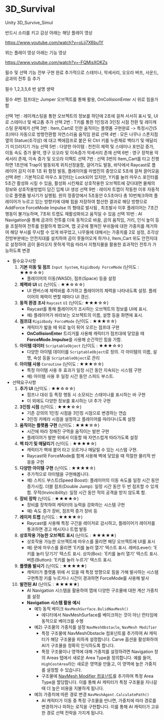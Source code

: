 # 3D_Survival
Unity 3D_Survive_Simul

반드시 소리를 키고 감상
아래는 해당 플레이 영상

https://www.youtube.com/watch?v=oLjj7X6bu1Y



위는 플레이 영상 아래는 기능 영상

https://www.youtube.com/watch?v=-FQMisXOKZs


필수 및 선택 기능 전부 구현 완료
추가적으로 스테미나, 악세서리, 오오라 버프, 사운드, 곰과의 전투 등 추가

필수 1,2,3,5,6 번 설명 생략

필수 4번: 점프대는 Jumper 오브젝트를 통해 활용, OnCollisionEnter 시 위로 힘을가함

선택 1번 : 레이캐스팅을 통한 오브젝트의 정보를 하단에 2초에 걸쳐 서서히 표시 및, UI로 스테미너 및 배고픔 추가
선택 2번 : T키를 통한 1인칭과 3인칭 시점 전환 및 레이캐스팅 문제제거
선택 3번 : Item_Cart로 인한 움직이는 플랫폼 구현완료 -> 특정시간(5초)마다 자동으로 방향전환함 자연스러움 움직임 완료
선택 4번 : 모든 나무나 스폰지점옆의 Statue(조각상) 에 대고 벽에점프로 붙은 뒤 Ctrl 키를 누른채로 벽타기 및 매달리기 미끄러지기 가능
선택 5번 : 다양한 아이템 : 천천히 체력 및 스테미나 포만감 증가, 이동 속도 증가 물약, 영구 오오라 및 이속증가 악세서리 존재
선택 6번 : 영구 장착용 악세서리 존재, 이속 증가 및 오오라 이펙트
선택 7번 : 선택 3번의 Item_Cart를 타고 진행하면 1초안에 Trap이 발동되게 위치선정을함, 걸어가도 발동, 바닥에서 Raycast로 플레이어 감지 이후 1초 뒤 함정 발동, 플레이어를 마법진의 중앙으로 5초에 걸쳐 끌어모음
선택 8번 : 기본적으로 마우스 포인터는 Lock되어 있지만, Y키를 눌러 마우스 포인터를 5초간 활성화 시킬 수 있음, 활성화 시킨채로 상호작용한 오브젝트에 갖다대면 물체의 정보와 상호작용방법이 담긴 입체 UI 생성
선택 9번 : 레이저 트랩이 작동한 이후 자동적으로 플랫폼 발사기가 실행됨. 원의 정중앙에서 5초동안 0.5초마다 총 10번체크하여 플레이어가 누르고 있는 방향키에 대해 힘을 저장하여 합산한 결과로 해당 방향으로 AddForce ForceMode Impulse 의 형태로 발사됨 , 최초발사 이후 플레이어는 7초간 행동이 불가능하며, 7초뒤 트랩도 재활성화되고 움직일 수 있음
선택 10번 : AI Navigation을 통해 곰과의 전투를 더욱 동적으로 바꿈, 곰의 움직임, 거리, 인식 높이 등을 조절하여 전투를 원활하게 했으며, 맵 곳곳에 펼쳐진 부쉬들에 대한 가중치를 제거하여 해당 부시를 무시할 수 있게 바꾸었고, 나무들에 대해서는 가중치를 2로 설정, 조각상 전방부분에는 안전지대를 설치하여 곰이 못들어오게 하거나, Item_Cart 위도 안전지대로 설정하여 곰이 올라오지 못하게 막음 따라서 지형지물을 활용한
효과적인 전투가 가능하도록 변경


- 필수요구사항
    1. **기본 이동 및 점프** `Input System`, `Rigidbody ForceMode` (난이도 : ★★☆☆☆)
        - 플레이어의 이동(WASD), 점프(Space) 등을 설정
    2. **체력바 UI** `UI` (난이도 : ★★☆☆☆)
        - UI 캔버스에 체력바를 추가하고 플레이어의 체력을 나타내도록 설정. 플레이어의 체력이 변할 때마다 UI 갱신.
    3. **동적 환경 조사** `Raycast` `UI` (난이도: ★★★☆☆)
        - Raycast를 통해 플레이어가 조사하는 오브젝트의 정보를 UI에 표시.
        - 예) 플레이어가 바라보는 오브젝트의 이름, 설명 등을 화면에 표시.
    4. **점프대** `Rigidbody ForceMode` (난이도 : ★★★☆☆)
        - 캐릭터가 밟을 때 위로 높이 튀어 오르는 점프대 구현
        - **OnCollisionEnter** 트리거를 사용해 캐릭터가 점프대에 닿았을 때 **ForceMode.Impulse**를 사용해 순간적인 힘을 가함.
    5. **아이템 데이터** `ScriptableObject` (난이도 : ★★★☆☆)
        - 다양한 아이템 데이터를 `ScriptableObject`로 정의. 각 아이템의 이름, 설명, 속성 등을 `ScriptableObject`로 관리
    6. **아이템 사용** `Coroutine` (난이도 : ★★★☆☆)
        - 특정 아이템 사용 후 효과가 일정 시간 동안 지속되는 시스템 구현
        - 예) 아이템 사용 후 일정 시간 동안 스피드 부스트.
- 선택요구사항
    1. **추가 UI** (난이도 : ★★☆☆☆)
        - 점프나 대쉬 등 특정 행동 시 소모되는 스태미나를 표시하는 바 구현
        - 이 외에도 다양한 정보를 표시하는 UI 추가 구현
    2. **3인칭 시점** (난이도 : ★★★☆☆)
        - 기존 강의의 1인칭 시점을 3인칭 시점으로 변경하는 연습
        - 3인칭 카메라 시점을 설정하고 플레이어를 따라다니도록 설정
    3. **움직이는 플랫폼 구현** (난이도 : ★★★☆☆)
        - 시간에 따라 정해진 구역을 움직이는 발판 구현
        - 플레이어가 발판 위에서 이동할 때 자연스럽게 따라가도록 설정
    4. **벽 타기 및 매달리기** (난이도 : ★★★★☆)
        - 캐릭터가 벽에 붙어 타고 오르거나 매달릴 수 있는 시스템 구현.
        - Raycast와 ForceMode를 함께 사용해 벽에 닿았을 때 적절한 물리적 반응을 구현
    5. **다양한 아이템 구현** (난이도 : ★★★★☆)
        - 추가적으로 아이템을 구현해봅니다.
        - 예) 스피드 부스트(Speed Boost): 플레이어의 이동 속도를 일정 시간 동안 증가시킴.
        더블 점프(Double Jump): 일정 시간 동안 두 번 점프할 수 있게 함.
        무적(Invincibility): 일정 시간 동안 적의 공격을 받지 않도록 함.
    6. **장비 장착** (난이도 : ★★★★☆)
        - 장비를 장착하여 캐릭터의 능력을 강화하는 시스템 구현
        - 예) 속도 증가 장비, 점프력 증가 장비 등
    7. **레이저 트랩** (난이도 : ★★★★☆)
        - Raycast를 사용해 특정 구간을 레이저로 감시하고, 플레이어가 레이저를 통과하면 경고 메시지나 트랩 발동
    8. **상호작용 가능한 오브젝트 표시** (난이도 : ★★★★★)
        - 상호작용 가능한 오브젝트에 마우스를 올리면 해당 오브젝트에 UI를 표시
        - 예) 문에 마우스를 올리면 'E키를 눌러 열기' 텍스트 표시.
        레버(Lever): 'E키를 눌러 당기기' 텍스트 표시.
        상자(Box): 'E키를 눌러 열기' 텍스트 표시.
        버튼(Button): 'E키를 눌러 누르기' 텍스트 표시.
    9. **플랫폼 발사기** (난이도 : ★★★★★)
        - 캐릭터가 플랫폼 위에 서 있을 때 특정 방향으로 힘을 가해 발사하는 시스템 구현특정 키를 누르거나 시간이 경과하면 ForceMode를 사용해 발사
    10. **발전된 AI** (난이도 : ★★★★★)
        - AI Navigation 시스템을 활용하여 맵에 다양한 구조물에 대한 계산 가중치를 설정
        - **Navigation 시스템 활용 예시**
            - 예1) 동적 베이크 `NavMeshSurface.BulidNavMesh()`
                - 에디터에서 NavMeshSurface를 베이크하는 것이 아닌 런타임에 동적으로 베이크를 수행
            - 예2) 구조물의 가중치를 설정 `NavMeshObstacle`, `NavMesh Modifier`
                - 특정 구조물에 NavMeshObstacle 컴포넌트를 추가하여 AI 캐릭터가 해당 구조물을 피하게 설정합니다. Carve 옵션을 활성화하여 AI가 구조물을 정확히 인식하도록 합니다.
                - 특정 구조물이나 영역에 대해 가중치를 설정하려면 Navigation 창의 Areas 탭에서 새로운 Area Type을 정의합니다.
                예를 들어, `HighCostArea`라는 새로운 영역을 만들고, 이 영역에 높은 가중치를 설정할 수 있습니다.
                - 구조물에 [NavMesh Modifier 컴포넌트](https://docs.unity3d.com/kr/2020.3/Manual/class-NavMeshModifier.html)를 추가하여 특정 Area Type을 할당합니다. 이를 통해 AI 캐릭터가 특정 구조물을 지나갈 때 더 높은 비용을 지불하게 됩니다.
            - 예3) 가중치에 따른 경로 변경 `NavMeshAgent.CalculatePath()`
                - AI 캐릭터가 이동 중 특정 구조물을 만나면, 가중치에 따라 경로를 변경하거나 피하는 로직을 구현합니다. 이를 통해 AI 캐릭터가 고유한 경로 선택 전략을 가지게 됩니다.
